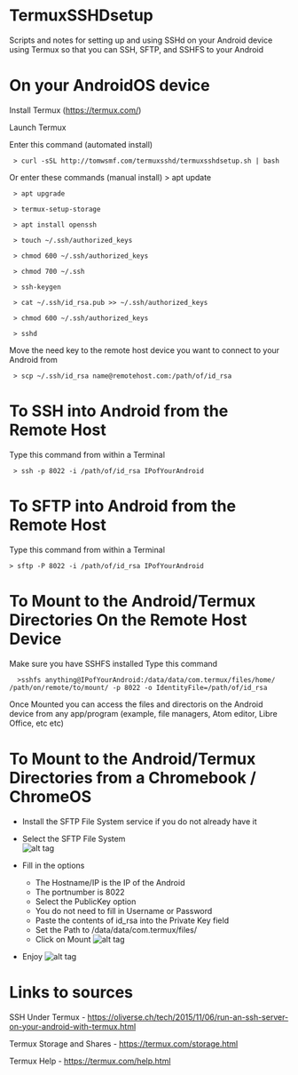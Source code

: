 # TermuxSSHDsetup

Scripts and notes for setting up and using SSHd on your Android device using Termux so that you can SSH, SFTP, and SSHFS to your Android

# On your AndroidOS device 
  Install Termux (https://termux.com/)
  
  Launch Termux
  
  Enter this  command (automated install)
  
     > curl -sSL http://tomwsmf.com/termuxsshd/termuxsshdsetup.sh | bash
 
 Or enter these commands (manual install)
     > apt update 
     
     > apt upgrade
     
     > termux-setup-storage
     
     > apt install openssh
     
     > touch ~/.ssh/authorized_keys
     
     > chmod 600 ~/.ssh/authorized_keys
     
     > chmod 700 ~/.ssh
     
     > ssh-keygen
     
     > cat ~/.ssh/id_rsa.pub >> ~/.ssh/authorized_keys
     
     > chmod 600 ~/.ssh/authorized_keys
     
     > sshd
	 	 
Move the need key to the remote host device you want to connect
to your Android from 

     > scp ~/.ssh/id_rsa name@remotehost.com:/path/of/id_rsa

# To SSH into Android from the Remote Host

   Type this command from within a Terminal

     > ssh -p 8022 -i /path/of/id_rsa IPofYourAndroid 

# To SFTP into Android from the Remote Host

  Type this command from within a Terminal

    > sftp -P 8022 -i /path/of/id_rsa IPofYourAndroid  
     
# To Mount to the Android/Termux Directories On the Remote Host Device

   Make sure you have SSHFS installed 
   Type this command

      >sshfs anything@IPofYourAndroid:/data/data/com.termux/files/home/ /path/on/remote/to/mount/ -p 8022 -o IdentityFile=/path/of/id_rsa
   
   Once Mounted you can access the files and directoris on the Android device from any app/program (example, file managers, Atom editor, Libre Office, etc etc)
		
# To Mount to the Android/Termux Directories from a Chromebook / ChromeOS

- Install the SFTP File System service if you do not already have it
- Select the SFTP File System  
![alt tag](https://github.com/tomhiggins/TermuxSSHDsetup/blob/master/Screenshot%202017-04-29%20at%205.17.20%20PM.png)

- Fill in the options
  - The Hostname/IP is the IP of the Android
  - The portnumber is 8022
  - Select the PublicKey option
  - You do not need to fill in Username or Password
  - Paste the contents of id_rsa into the Private Key field
  - Set the Path to /data/data/com.termux/files/
  - Click on Mount
![alt tag](https://github.com/tomhiggins/TermuxSSHDsetup/blob/master/Screenshot%202017-04-29%20at%205.19.48%20PM.png)

- Enjoy 
![alt tag](https://github.com/tomhiggins/TermuxSSHDsetup/blob/master/Screenshot%202017-04-29%20at%205.21.09%20PM.png)

# Links to sources
   SSH Under Termux - https://oliverse.ch/tech/2015/11/06/run-an-ssh-server-on-your-android-with-termux.html
   
   Termux Storage and Shares - https://termux.com/storage.html
   
   Termux Help - https://termux.com/help.html
